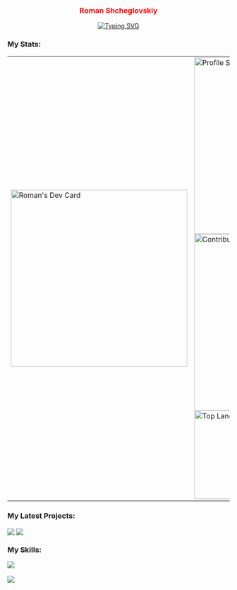 <div align="center">
  <h3><span style="color:red">Roman Shcheglovskiy</span></h3>
</div>

<div align="center">
  <a href="https://git.io/typing-svg"><img src="https://readme-typing-svg.demolab.com?font=Fira+Code&pause=1000&color=FC538C&center=true&vCenter=true&width=435&lines=Front-end+Developer" alt="Typing SVG" /></a>
</div>

### My Stats:

<table>
  <tr>
    <td>
    <a href="https://app.daily.dev/neverFeltAlive">
      <img src="https://api.daily.dev/devcards/5a014fbe5cee47d2bd0155c7bc65e8f1.png?r=lno" width="400" alt="Roman's Dev Card"/>
    </a>
    </td>
    <td>
      <img width="400px" alt="Profile Stats" src="https://github-readme-stats.vercel.app/api?username=neverFeltAlive&theme=radical"/><br/>
      <img width="400px" alt="Contribution Stats" src="https://streak-stats.demolab.com?user=neverFeltAlive&theme=radical"/><br/>
      <img width="200px" alt="Top Langs" src="https://github-readme-stats.vercel.app/api/top-langs/?username=neverFeltAlive&layout=compactshow_icons=true&theme=radical" />
    </td>
  </tr>
</table>

### My Latest Projects:

<img align="center" src="https://github-readme-stats.vercel.app/api/pin/?username=neverFeltAlive&repo=vite-mpa&theme=radical" />
<img align="center" src="https://github-readme-stats.vercel.app/api/pin/?username=neverFeltAlive&repo=vite-pug&theme=radical" />

### My Skills:

<div>
  <a href="https://skillicons.dev">
    <img src="https://skillicons.dev/icons?i=github,css,html,js,ts,sass,docker,react,nextjs,redux,vue,nuxtjs&perline=7" /><br/><br/>
    <img src="https://skillicons.dev/icons?i=py,cs,unity,rust,dart&perline=7" />
  </a>
</div>
<!-- 
<div>
  <img src="https://github.com/devicons/devicon/blob/master/icons/react/react-original-wordmark.svg" title="React" alt="React" width="40" height="40"/>&nbsp;
  <img src="https://github.com/devicons/devicon/blob/master/icons/vuejs/vuejs-original-wordmark.svg" title="Vue" alt="Vue" width="40" height="40"/>&nbsp;
  <img src="https://github.com/devicons/devicon/blob/master/icons/css3/css3-plain-wordmark.svg"  title="CSS3" alt="CSS" width="40" height="40"/>&nbsp;
  <img src="https://github.com/devicons/devicon/blob/master/icons/html5/html5-original.svg" title="HTML5" alt="HTML" width="40" height="40"/>&nbsp;
  <img src="https://github.com/devicons/devicon/blob/master/icons/javascript/javascript-original.svg" title="JavaScript" alt="JavaScript" width="40" height="40"/>&nbsp;
  <img src="https://github.com/devicons/devicon/blob/master/icons/typescript/typescript-original.svg" title="TypeScript" alt="TypeScript" width="40" height="40"/>&nbsp;
  <img src="https://github.com/devicons/devicon/blob/master/icons/git/git-original-wordmark.svg" title="Git" alt="Git" width="40" height="40"/>
</div> -->
